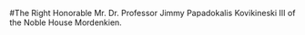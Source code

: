 #The Right Honorable Mr. Dr. Professor Jimmy Papadokalis Kovikineski III of the Noble House Mordenkien.
